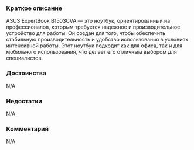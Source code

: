 ### **Краткое описание**
ASUS ExpertBook B1503CVA — это ноутбук, ориентированный на профессионалов, которым требуется надежное и производительное устройство для работы. Он создан для того, чтобы обеспечить стабильную производительность и удобство использования в условиях интенсивной работы. Этот ноутбук подходит как для офиса, так и для мобильного использования, что делает его отличным выбором для специалистов.

### **Достоинства**
N/A

### **Недостатки**
N/A

### **Комментарий**
N/A
